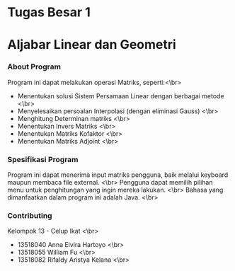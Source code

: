 # Tugas Besar 1
# Aljabar Linear dan Geometri

### About Program
Program ini dapat melakukan operasi Matriks, seperti:<\br>
- Menentukan solusi Sistem Persamaan Linear dengan berbagai metode <\br>
- Menyelesaikan persoalan Interpolasi (dengan eliminasi Gauss) <\br>
- Menghitung Determinan matriks <\br>
- Menentukan Invers Matriks <\br>
- Menentukan Matriks Kofaktor <\br>
- Menentukan Matriks Adjoint <\br>

### Spesifikasi Program
Program ini dapat menerima input matriks pengguna, baik melalui keyboard maupun membaca file external. <\br>
Pengguna dapat memilih pilihan menu untuk penghitungan yang ingin mereka lakukan. <\br>
Bahasa yang dimanfaatkan dalam program ini adalah Java. <\br>

### Contributing
Kelompok 13 - Celup Ikat <\br>
- 13518040  Anna Elvira Hartoyo <\br>
- 13518055  William Fu <\br>
- 13518082  Rifaldy Aristya Kelana <\br>
